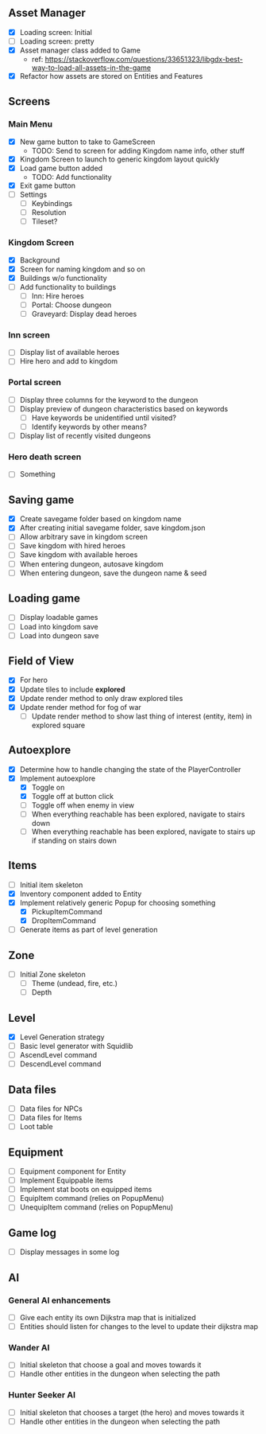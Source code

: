 ## Asset Manager
- [x] Loading screen: Initial
- [ ] Loading screen: pretty
- [x] Asset manager class added to Game
    - ref: https://stackoverflow.com/questions/33651323/libgdx-best-way-to-load-all-assets-in-the-game
- [x] Refactor how assets are stored on Entities and Features

## Screens

### Main Menu
- [x] New game button to take to GameScreen
    - TODO: Send to screen for adding Kingdom name info, other stuff
- [x] Kingdom Screen to launch to generic kingdom layout quickly
- [x] Load game button added
    - TODO: Add functionality
- [x] Exit game button
- [ ] Settings
  - [ ] Keybindings
  - [ ] Resolution
  - [ ] Tileset?

### Kingdom Screen
- [x] Background
- [x] Screen for naming kingdom and so on 
- [x] Buildings w/o functionality
- [ ] Add functionality to buildings
    - [ ] Inn: Hire heroes
    - [ ] Portal: Choose dungeon
    - [ ] Graveyard: Display dead heroes
  
### Inn screen
- [ ] Display list of available heroes
- [ ] Hire hero and add to kingdom

### Portal screen
- [ ] Display three columns for the keyword to the dungeon
- [ ] Display preview of dungeon characteristics based on keywords
  - [ ] Have keywords be unidentified until visited?
  - [ ] Identify keywords by other means?
- [ ] Display list of recently visited dungeons

### Hero death screen
- [ ] Something

## Saving game
- [x] Create savegame folder based on kingdom name
- [x] After creating initial savegame folder, save kingdom.json
- [ ] Allow arbitrary save in kingdom screen
- [ ] Save kingdom with hired heroes
- [ ] Save kingdom with available heroes
- [ ] When entering dungeon, autosave kingdom
- [ ] When entering dungeon, save the dungeon name & seed

## Loading game
- [ ] Display loadable games
- [ ] Load into kingdom save
- [ ] Load into dungeon save

## Field of View
- [x] For hero
- [x] Update tiles to include **explored**
- [x] Update render method to only draw explored tiles
- [x] Update render method for fog of war
  - [ ] Update render method to show last thing of interest (entity, item) in explored square

## Autoexplore

- [x] Determine how to handle changing the state of the PlayerController
- [x] Implement autoexplore
    - [x] Toggle on
    - [x] Toggle off at button click
    - [ ] Toggle off when enemy in view
    - [ ] When everything reachable has been explored, navigate to stairs down
    - [ ] When everything reachable has been explored, navigate to stairs up if standing on stairs down

## Items

- [ ] Initial item skeleton
- [x] Inventory component added to Entity
- [x] Implement relatively generic Popup for choosing something
    - [x] PickupItemCommand
    - [x] DropItemCommand
- [ ] Generate items as part of level generation

## Zone
- [ ] Initial Zone skeleton
  - [ ] Theme (undead, fire, etc.)
  - [ ] Depth

## Level
- [x] Level Generation strategy
- [ ] Basic level generator with Squidlib
- [ ] AscendLevel command
- [ ] DescendLevel command

## Data files
- [ ] Data files for NPCs
- [ ] Data files for Items
- [ ] Loot table

## Equipment
- [ ] Equipment component for Entity
- [ ] Implement Equippable items
- [ ] Implement stat boots on equipped items
- [ ] EquipItem command (relies on PopupMenu)
- [ ] UnequipItem command (relies on PopupMenu)

## Game log
- [ ] Display messages in some log

## AI
### General AI enhancements
- [ ] Give each entity its own Dijkstra map that is initialized
- [ ] Entities should listen for changes to the level to update their dijkstra map

### Wander AI
- [ ] Initial skeleton that choose a goal and moves towards it
- [ ] Handle other entities in the dungeon when selecting the path

### Hunter Seeker AI
- [ ] Initial skeleton that chooses a target (the hero) and moves towards it
- [ ] Handle other entities in the dungeon when selecting the path